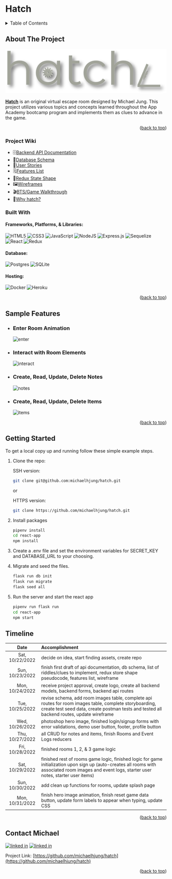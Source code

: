 # Hatch
<!-- TABLE OF CONTENTS -->
<details>
  <summary>Table of Contents</summary>
  <ol>
    <li>
      <a href="#about-the-project">About The Project</a>
      <ul>
        <li><a href="#project-wiki">Project Wiki</a></li>
        <li><a href="#built-with">Built With</a></li>
      </ul>
    </li>
    <li>
      <a href="#sample-features">Sample Features</a>
    </li>
    <li>
      <a href="#getting-started">Getting Started</a>
    </li>
    <li><a href="#timeline">Timeline</a></li>
    <li><a href="#contact-michael">Contact Michael</a></li>
  </ol>
</details>

<!-- ABOUT THE PROJECT -->
## About The Project
![hatch-logo]

[hatch-logo]: ./assets/hatch-logo.png

<u><b>[Hatch](https://escape-hatch.herokuapp.com/)</b></u> is an original virtual escape room designed by Michael Jung. This project utilizes various topics and concepts learned throughout the App Academy bootcamp program and implements them as clues to advance in the game.

<p align="right">(<a href="#readme-top">back to top</a>)</p>

### Project Wiki
* 🗄️[Backend API Documentation](https://github.com/michaelhjung/hatch/wiki/Backend-API-Documentation)
* 💾[Database Schema](https://github.com/michaelhjung/hatch/wiki/Database-Schema)
* 📖[User Stories](https://github.com/michaelhjung/hatch/wiki/User-Stories)
* 🗒️[Features List](https://github.com/michaelhjung/hatch/wiki/Features-List)
* 🏪[Redux State Shape](https://github.com/michaelhjung/hatch/wiki/Redux-Store-Shape)
* 🖼️[Wireframes](https://github.com/michaelhjung/hatch/wiki/Wireframes)
* 🎬[BTS/Game Walkthrough](https://github.com/michaelhjung/hatch/wiki/BTS---Game-Walkthrough-*SPOILER-WARNING*)
* 🙋[Why hatch?](https://github.com/michaelhjung/hatch/wiki/Why-hatch%3F)


### Built With
#### Frameworks, Platforms, & Libraries:
![HTML5](https://img.shields.io/badge/html5-%23E34F26.svg?style=for-the-badge&logo=html5&logoColor=white)
![CSS3](https://img.shields.io/badge/css3-%231572B6.svg?style=for-the-badge&logo=css3&logoColor=white)
![JavaScript](https://img.shields.io/badge/javascript-%23323330.svg?style=for-the-badge&logo=javascript&logoColor=%23F7DF1E)
![NodeJS](https://img.shields.io/badge/node.js-6DA55F?style=for-the-badge&logo=node.js&logoColor=white)
![Express.js](https://img.shields.io/badge/express.js-%23404d59.svg?style=for-the-badge&logo=express&logoColor=%2361DAFB)
![Sequelize](https://img.shields.io/badge/Sequelize-52B0E7?style=for-the-badge&logo=Sequelize&logoColor=white)
![React](https://img.shields.io/badge/react-%2320232a.svg?style=for-the-badge&logo=react&logoColor=%2361DAFB)
![Redux](https://img.shields.io/badge/redux-%23593d88.svg?style=for-the-badge&logo=redux&logoColor=white)

#### Database:
![Postgres](https://img.shields.io/badge/postgres-%23316192.svg?style=for-the-badge&logo=postgresql&logoColor=white)
![SQLite](https://img.shields.io/badge/sqlite-%2307405e.svg?style=for-the-badge&logo=sqlite&logoColor=white)

#### Hosting:
![Docker](https://img.shields.io/badge/docker-%230db7ed.svg?style=for-the-badge&logo=docker&logoColor=white)
![Heroku](https://img.shields.io/badge/heroku-%23430098.svg?style=for-the-badge&logo=heroku&logoColor=white)

<p align="right">(<a href="#readme-top">back to top</a>)</p>

<!-- SAMPLE FEATURES -->
## Sample Features

  - ### Enter Room Animation
    ![enter]
  - ### Interact with Room Elements
    ![interact]
  - ### Create, Read, Update, Delete Notes
    ![notes]
  - ### Create, Read, Update, Delete Items
    ![items]


<p align="right">(<a href="#readme-top">back to top</a>)</p>

<!-- GETTING STARTED -->
## Getting Started

To get a local copy up and running follow these simple example steps.

1. Clone the repo:

    SSH version:
    ```sh
    git clone git@github.com:michaelhjung/hatch.git
    ```
    or

    HTTPS version:
    ```sh
    git clone https://github.com/michaelhjung/hatch.git
    ```

2. Install packages
    ```sh
    pipenv install
    cd react-app
    npm install
    ```
3. Create a .env file and set the environment variables for SECRET_KEY and DATABASE_URL to your choosing.

4. Migrate and seed the files.
    ```sh
    flask run db init
    flask run migrate
    flask seed all
    ```
5. Run the server and start the react app
    ```sh
    pipenv run flask run
    cd react-app
    npm start
    ```

<!-- Timeline -->
## Timeline

| Date            |           Accomplishment           |
|:---------------:|:-----------------------------------|
| Sat, 10/22/2022 | decide on idea, start finding assets, create repo |
| Sun, 10/23/2022 | finish first draft of api documentation, db schema, list of riddles/clues to implement, redux store shape pseudocode, features list, wireframe |
| Mon, 10/24/2022 | receive project approval, create logo, create all backend models, backend forms, backend api routes |
| Tue, 10/25/2022 | revise schema, add room images table, complete api routes for room images table, complete storyboarding, create test seed data, create postman tests and tested all backend routes, update wireframe |
| Wed, 10/26/2022 | photoshop hero image, finished login/signup forms with error validations, demo user button, footer, profile button |
| Thu, 10/27/2022 | all CRUD for notes and items, finish Rooms and Event Logs reducers |
| Fri, 10/28/2022 | finished rooms 1, 2, & 3 game logic |
| Sat, 10/29/2022 | finished rest of rooms game logic, finished logic for game initialization upon sign up (auto-creates all rooms with associated room images and event logs, starter user notes, starter user items) |
| Sun, 10/30/2022 | add clean up functions for rooms, update splash page |
| Mon, 10/31/2022 | finish hero image animation, finish reset game data button, update form labels to appear when typing, update CSS |




<p align="right">(<a href="#readme-top">back to top</a>)</p>


<!-- CONTACT -->
## Contact Michael
[![linked in][linkedin-icon]][linkedin-url-michael]
[![linked in][github-icon]][github-url-michael]


Project Link: [https://github.com/michaelhjung/hatch](https://github.com/michaelhjung/hatch)

<p align="right">(<a href="#readme-top">back to top</a>)</p>



<!-- MARKDOWN LINKS & IMAGES -->
[linkedin-icon]: https://skillicons.dev/icons?i=linkedin
[github-icon]: https://skillicons.dev/icons?i=github
[linkedin-url-michael]: https://linkedin.com/in/michael-h-jung/
[github-url-michael]: https://github.com/michaelhjung


[enter]: https://i.imgur.com/kr9oAlp.gif
[interact]: https://i.imgur.com/2tVKIUV.gif
[notes]: https://i.imgur.com/lqMDkKJ.gif
[items]: https://i.imgur.com/1xvJVBy.gif

